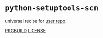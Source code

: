 # `python-setuptools-scm`

universal recipe for [user repo](../themartiancompany/ur).

[PKGBUILD](PKGBUILD)
[LICENSE](COPYING)
